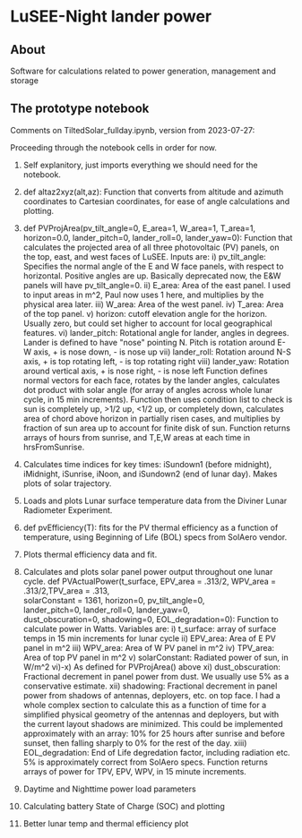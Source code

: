 # LuSEE-Night lander power

## About
Software for calculations related to power generation, management and storage


## The prototype notebook
Comments on TiltedSolar_fullday.ipynb, version from 2023-07-27:

Proceeding through the notebook cells in order for now.

1) Self explanitory, just imports everything we should need for the notebook.

2) def altaz2xyz(alt,az): Function that converts from altitude and azimuth coordinates to Cartesian coordinates, for ease of angle calculations and plotting.
 
3) def PVProjArea(pv_tilt_angle=0, E_area=1, W_area=1, T_area=1, horizon=0.0, lander_pitch=0, lander_roll=0, lander_yaw=0): Function that calculates the projected area of all three photovoltaic (PV) panels, on the top, east, and west faces of LuSEE. Inputs are:
  i) pv_tilt_angle: Specifies the normal angle of the E and W face panels, with respect to horizontal. Positive angles are up. Basically deprecated now, the E&W panels will have pv_tilt_angle=0.
  ii) E_area: Area of the east panel. I used to input areas in m^2, Paul now uses 1 here, and multiplies by the physical area later.
  iii) W_area: Area of the west panel.
  iv) T_area: Area of the top panel.
  v) horizon: cutoff elevation angle for the horizon. Usually zero, but could set higher to account for local geographical features.
  vi) lander_pitch: Rotational angle for lander, angles in degrees. Lander is defined to have "nose" pointing N. Pitch is rotation around E-W axis, + is nose down, - is nose up
  vii) lander_roll: Rotation around N-S axis, + is top rotating left, - is top rotating right
  viii) lander_yaw: Rotation around vertical axis, + is nose right, - is nose left
Function defines normal vectors for each face, rotates by the lander angles, calculates dot product with solar angle (for array of angles across whole lunar cycle, in 15 min increments).
Function then uses condition list to check is sun is completely up, >1/2 up, <1/2 up, or completely down, calculates area of chord above horizon in partially risen cases, and multiplies by fraction of sun area up to account for finite disk of sun.
Function returns arrays of hours from sunrise, and T,E,W areas at each time in hrsFromSunrise.

4) Calculates time indices for key times: iSundown1 (before midnight), iMidnight, iSunrise, iNoon, and iSundown2 (end of lunar day). Makes plots of solar trajectory.

5) Loads and plots Lunar surface temperature data from the Diviner Lunar Radiometer Experiment.

6) def pvEfficiency(T): fits for the PV thermal efficiency as a function of temperature, using Beginning of Life (BOL) specs from SolAero vendor.

7) Plots thermal efficiency data and fit.

8) Calculates and plots solar panel power output throughout one lunar cycle.
   def PVActualPower(t_surface, EPV_area = .313/2, WPV_area = .313/2,TPV_area = .313, \
     solarConstant = 1361, horizon=0, pv_tilt_angle=0, \
     lander_pitch=0, lander_roll=0, lander_yaw=0, \
     dust_obscuration=0, shadowing=0, EOL_degradation=0): Function to calculate power in Watts. Variables are:
     i) t_surface: array of surface temps in 15 min increments for lunar cycle
     ii) EPV_area: Area of E PV panel in m^2
     iii) WPV_area: Area of W PV panel in m^2
     iv) TPV_area: Area of top PV panel in m^2
     v) solarConstant: Radiated power of sun, in W/m^2
     vi)-x) As defined for PVProjArea() above
     xi) dust_obscuration: Fractional decrement in panel power from dust. We usually use 5% as a conservative estimate.
     xii) shadowing: Fractional decrement in panel power from shadows of antennas, deployers, etc. on top face. I had a whole complex section to calculate this as a function of time for a simplified physical geometry of the antennas and deployers, but with the current layout shadows are minimized. This could be implemented approximately with an array: 10% for 25 hours after sunrise and before sunset, then falling sharply to 0% for the rest of the day.
     xiii) EOL_degradation: End of Life degredation factor, including radiation etc. 5% is approximately correct from SolAero specs.
Function returns arrays of power for TPV, EPV, WPV, in 15 minute increments.

9) Daytime and Nighttime power load parameters
    
10) Calculating battery State of Charge (SOC) and plotting

11) Better lunar temp and thermal efficiency plot
